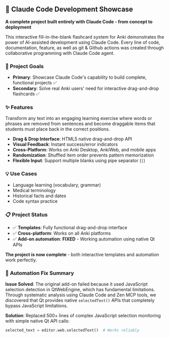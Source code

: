 ## 🤖 Claude Code Development Showcase

**A complete project built entirely with Claude Code - from concept to deployment**

This interactive fill-in-the-blank flashcard system for Anki demonstrates the power of AI-assisted development using Claude Code. Every line of code, documentation, feature, as well as git & Github actions was created through collaborative programming with Claude Code agent.

### 🎯 Project Goals
- **Primary**: Showcase Claude Code's capability to build complete, functional projects ✅
- **Secondary**: Solve real Anki users' need for interactive drag-and-drop flashcards ✅

### ✨ Features
Transform any text into an engaging learning exercise where words or phrases are removed from sentences and become draggable items that students must place back in the correct positions.

- **Drag & Drop Interface**: HTML5 native drag-and-drop API
- **Visual Feedback**: Instant success/error indicators  
- **Cross-Platform**: Works on Anki Desktop, AnkiWeb, and mobile apps
- **Randomization**: Shuffled item order prevents pattern memorization
- **Flexible Input**: Support multiple blanks using pipe separator (`|`)

### 💡 Use Cases
- Language learning (vocabulary, grammar)
- Medical terminology
- Historical facts and dates
- Code syntax practice

### 📋 Project Status
- ✅ **Templates**: Fully functional drag-and-drop interface
- ✅ **Cross-platform**: Works on all Anki platforms
- ✅ **Add-on automation**: **FIXED** - Working automation using native Qt APIs

**The project is now complete** - both interactive templates and automation work perfectly.

### 🔧 **Automation Fix Summary**
**Issue Solved**: The original add-on failed because it used JavaScript selection detection in QtWebEngine, which has fundamental limitations. Through systematic analysis using Claude Code and Zen MCP tools, we discovered that Qt provides native `selectedText()` APIs that completely bypass JavaScript limitations.

**Solution**: Replaced 500+ lines of complex JavaScript selection monitoring with simple native Qt API calls:
```python
selected_text = editor.web.selectedText()  # Works reliably
```